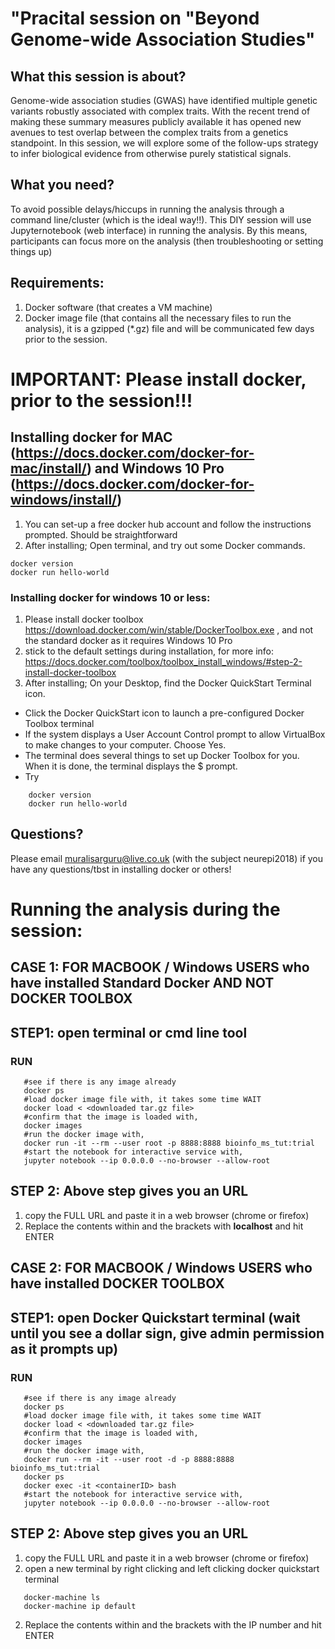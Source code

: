 # "Pracital session on "Beyond Genome-wide Association Studies"
## What this session is about?
Genome-wide association studies (GWAS) have identified multiple genetic variants robustly associated with complex traits. With the recent trend of making these summary measures publicly available it has opened new avenues to test overlap between the complex traits from a genetics standpoint. In this session, we will explore some of the follow-ups strategy to infer biological evidence from otherwise purely statistical signals. 
## What you need?
To avoid possible delays/hiccups in running the analysis through a command line/cluster (which is the ideal way!!). 
This DIY session will use Jupyternotebook (web interface) in running the analysis. By this means, participants can focus more on the analysis (then troubleshooting or setting things up)  
## Requirements:
1. Docker software (that creates a VM machine)
2. Docker image file (that contains all the necessary files to run the analysis), it is a gzipped (*.gz) file and will be communicated few days prior to the session.

# IMPORTANT: Please install docker, prior to the session!!!

## Installing docker for MAC (https://docs.docker.com/docker-for-mac/install/) and Windows 10 Pro (https://docs.docker.com/docker-for-windows/install/)
1. You can set-up a free docker hub account and follow the instructions prompted. Should be straightforward
2. After installing;
Open terminal, and try out some Docker commands.

 ```
 docker version 
 docker run hello-world 
```
### Installing docker for windows 10 or less:
1. Please install docker toolbox https://download.docker.com/win/stable/DockerToolbox.exe , and not the standard docker as it requires Windows 10 Pro
2. stick to the default settings during installation, for more info: https://docs.docker.com/toolbox/toolbox_install_windows/#step-2-install-docker-toolbox
3. After installing;
On your Desktop, find the Docker QuickStart Terminal icon.
-   Click the Docker QuickStart icon to launch a pre-configured Docker Toolbox terminal
-   If the system displays a User Account Control prompt to allow VirtualBox to make changes to your computer. Choose Yes.
-   The terminal does several things to set up Docker Toolbox for you. When it is done, the terminal displays the $ prompt.
-   Try
```
    docker version 
    docker run hello-world 
```

## Questions?
Please email muralisarguru@live.co.uk (with the subject neurepi2018) if you have any questions/tbst in installing docker or others!


# Running the analysis during the session:

## CASE 1: FOR MACBOOK / Windows USERS who have installed Standard Docker AND NOT DOCKER TOOLBOX
## STEP1: open terminal or cmd line tool
### RUN

```
   #see if there is any image already
   docker ps
   #load docker image file with, it takes some time WAIT
   docker load < <downloaded tar.gz file>
   #confirm that the image is loaded with,
   docker images
   #run the docker image with,
   docker run -it --rm --user root -p 8888:8888 bioinfo_ms_tut:trial
   #start the notebook for interactive service with,
   jupyter notebook --ip 0.0.0.0 --no-browser --allow-root
```
## STEP 2: Above step gives you an URL 
1. copy the FULL URL and paste it in a web browser (chrome or firefox)
2. Replace the contents within and the brackets with **localhost** and hit ENTER

## CASE 2: FOR MACBOOK / Windows USERS who have installed DOCKER TOOLBOX
## STEP1: open Docker Quickstart terminal (wait until you see a dollar sign, give admin permission as it prompts up)
### RUN

```
   #see if there is any image already
   docker ps
   #load docker image file with, it takes some time WAIT
   docker load < <downloaded tar.gz file>
   #confirm that the image is loaded with,
   docker images
   #run the docker image with,
   docker run --rm -it --user root -d -p 8888:8888 bioinfo_ms_tut:trial
   docker ps
   docker exec -it <containerID> bash
   #start the notebook for interactive service with,
   jupyter notebook --ip 0.0.0.0 --no-browser --allow-root
```
## STEP 2: Above step gives you an URL 
1. copy the FULL URL and paste it in a web browser (chrome or firefox)
2. open a new terminal by right clicking and left clicking docker quickstart terminal
``` 
   docker-machine ls
   docker-machine ip default
```
2. Replace the contents within and the brackets with the IP number and hit ENTER
